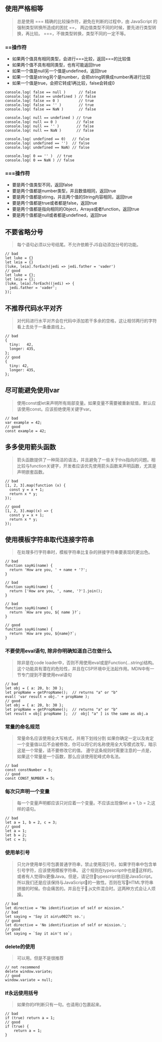 ## 使用严格相等
> 总是使用 === 精确的比较操作符，避免在判断的过程中，由 JavaScript 的强制类型转换所造成的困扰
> ==， 两边值类型不同的时候，要先进行类型转换，再比较。
> ===，不做类型转换，类型不同的一定不等。

### ==操作符
- 如果两个值具有相同类型，会进行===比较，返回===的比较值
- 如果两个值不具有相同类型，也有可能返回true 
- 如果一个值是null另一个值是undefined，返回true 
- 如果一个值是string另个是number，会把string转换成number再进行比较 
- 如果一个值是true，会把它转成1再比较，false会转成0

```
console.log( false == null )      // false
console.log( false == undefined ) // false
console.log( false == 0 )         // true
console.log( false == '' )        // true
console.log( false == NaN )       // false

console.log( null == undefined ) // true
console.log( null == 0 )         // false
console.log( null == '' )        // false
console.log( null == NaN )       // false

console.log( undefined == 0)   // false
console.log( undefined == '')  // false
console.log( undefined == NaN) // false

console.log( 0 == '' )  // true
console.log( 0 == NaN ) // false
```

### ===操作符
- 要是两个值类型不同，返回false 
- 要是两个值都是number类型，并且数值相同，返回true 
- 要是两个值都是stirng，并且两个值的String内容相同，返回true 
- 要是两个值都是true或者都是false，返回true 
- 要是两个值都是指向相同的Object，Arraya或者function，返回true 
- 要是两个值都是null或者都是undefined，返回true


## 不要省略分号
> 每个语句必须以分号结尾。不允许依赖于JS自动添加分号的功能。

```
// bad
let luke = {}
let leia = {}
[luke, leia].forEach(jedi => jedi.father = 'vader')
// good
let luke = {};
let leia = {};
[luke, leia].forEach((jedi) => {
  jedi.father = 'vader';
});
```

## 不推荐代码水平对齐
> 对代码进行水平对齐会在代码中添加若干多余的空格，这让相邻两行的字符看上去处于一条垂直线上。

```
// bad
{
  tiny:   42,  
  longer: 435, 
};
// good
{
  tiny: 42, 
  longer: 435,
};
```

## 尽可能避免使用var
> 使用const或let来声明所有局部变量。如果变量不需要被重新赋值，默认应该使用const。应该拒绝使用关键字var。

```
// bad
var example = 42;
// good
const example = 42;
```

## 多多使用箭头函数
> 箭头函数提供了一种简洁的语法，并且避免了一些关于this指向的问题。相比较与function关键字，开发者应该优先使用箭头函数来声明函数，尤其是声明嵌套函数。


```
// bad
[1, 2, 3].map(function (x) {
  const y = x + 1;
  return x * y;
});

// good
[1, 2, 3].map((x) => {
  const y = x + 1;
  return x * y;
});
```

## 使用模板字符串取代连接字符串
> 在处理多行字符串时，模板字符串比复杂的拼接字符串要表现的更出色。

```
// bad
function sayHi(name) {
  return 'How are you, ' + name + '?';
}

// bad
function sayHi(name) {
  return ['How are you, ', name, '?'].join();
}

// bad
function sayHi(name) {
  return `How are you, ${ name }?`;
}

// good
function sayHi(name) {
  return `How are you, ${name}?`;
}
```

### 不要使用eval语句, 除非你明确知道自己在做什么
> 除非是在code loader中，否则不用使用eval或是Function(...string)结构。这个功能具有潜在的危险性，并且在CSP环境中无法起作用。MDN中有一节专门提到不要使用eval语句

```
// bad
let obj = { a: 20, b: 30 };
let propName = getPropName();  // returns "a" or "b"
eval( 'var result = obj.' + propName );
// good
let obj = { a: 20, b: 30 };
let propName = getPropName();  // returns "a" or "b"
let result = obj[ propName ];  //  obj[ "a" ] is the same as obj.a
```

### 常量的命名规范
> 常量命名应该使用全大写格式，并用下划线分割
> 如果你确定一定以及肯定一个变量值以后不会被修改，你可以将它的名称使用全大写模式改写，暗示这是一个常量，请不要修改它的值。
> 遵守这条规则时需要注意的一点是，如果这个常量是一个函数，那么应该使用驼峰式命名法。

```
// bad
const constNumber = 5;
// good
const CONST_NUMBER = 5;
```

### 每次只声明一个变量
> 每一个变量声明都应该只对应着一个变量。不应该出现像let a = 1,b = 2;这样的语句。

```
// bad
let a = 1, b = 2, c = 3;
// good
let a = 1;
let b = 2;
let c = 3;
```

### 使用单引号
> 只允许使用单引号包裹普通字符串，禁止使用双引号。如果字符串中包含单引号字符，应该使用模板字符串。
> 这个规则在typescript中也是这样的。或者有人觉得ts更像Java。但是，请记住typescript依旧是JavaScript。所以我们还是应该保持与JavaScript的一致性。否则在写HTML字符串拼接的时候。你会痛苦的。并且在于.js文件混合时。这两种方式会让人烦躁。


```
// bad
let directive = "No identification of self or mission."
// bad
let saying = 'Say it ain\u0027t so.';
// good
let directive = 'No identification of self or mission.';
// good
let saying = `Say it ain't so`;
```

### delete的使用
> 可以用。但是不是很推荐

```
// not recommend
delete window.variate;
// good
window.variate = null;
```

### If永远使用括号
> 如果你的if判断只有一句。也请用{}包裹起来。

```
// bad
if (true) return a = 1;
// good
if (true) {
    return a = 1;
}
```